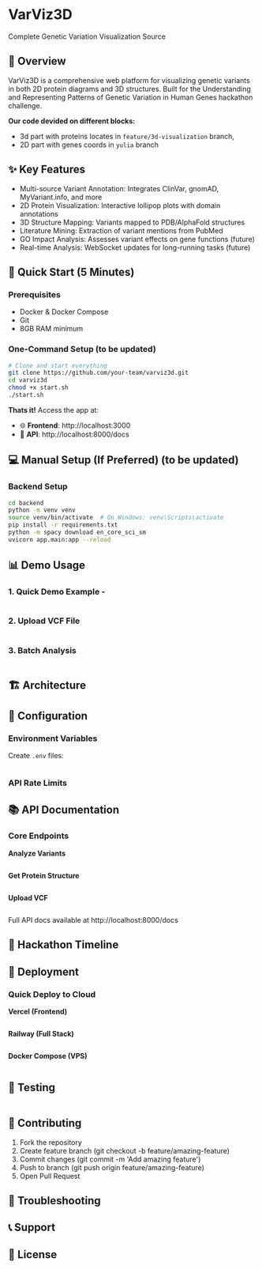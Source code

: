 # VarViz3D
Complete Genetic Variation Visualization Source
## 🧬 Overview
VarViz3D is a comprehensive web platform for visualizing genetic variants in both 2D protein diagrams and 3D structures. Built for the Understanding and Representing Patterns of Genetic Variation in Human Genes hackathon challenge.

**Our code devided on different blocks:**
- 3d part with proteins locates in `feature/3d-visualization` branch,
- 2D part with genes coords in `yulia` branch


## ✨ Key Features

- Multi-source Variant Annotation: Integrates ClinVar, gnomAD, MyVariant.info, and more
- 2D Protein Visualization: Interactive lollipop plots with domain annotations
- 3D Structure Mapping: Variants mapped to PDB/AlphaFold structures
- Literature Mining: Extraction of variant mentions from PubMed
- GO Impact Analysis: Assesses variant effects on gene functions (future)
- Real-time Analysis: WebSocket updates for long-running tasks (future)

## 🚀 Quick Start (5 Minutes)
### Prerequisites

- Docker & Docker Compose
- Git
- 8GB RAM minimum

### One-Command Setup (to be updated)
```bash
# Clone and start everything
git clone https://github.com/your-team/varviz3d.git
cd varviz3d
chmod +x start.sh
./start.sh
```
**Thats it!** Access the app at:
- 🌐 **Frontend**: http://localhost:3000
- 📡 **API**: http://localhost:8000/docs

## 💻 Manual Setup (If Preferred) (to be updated)

### Backend Setup
```bash
cd backend
python -m venv venv
source venv/bin/activate  # On Windows: venv\Scripts\activate
pip install -r requirements.txt
python -m spacy download en_core_sci_sm
uvicorn app.main:app --reload
```

## 📊 Demo Usage
### 1. Quick Demo Example - 
```bash

```
### 2. Upload VCF File
```bash

```

### 3. Batch Analysis
```python

```

## 🏗️ Architecture

## 🔧 Configuration
### Environment Variables
Create `.env` files:
```bash

```

### API Rate Limits

## 📚 API Documentation
### Core Endpoints
**Analyze Variants**
```http

```

**Get Protein Structure**
```http

```

**Upload VCF**
```http

```
Full API docs available at http://localhost:8000/docs

## 🎯 Hackathon Timeline

## 🚢 Deployment
### Quick Deploy to Cloud
**Vercel (Frontend)**
```bash

```

**Railway (Full Stack)**
```bash

```

**Docker Compose (VPS)**
```bash

```

## 🧪 Testing
```bash

```

## 🤝 Contributing
1. Fork the repository
2. Create feature branch (git checkout -b feature/amazing-feature)
3. Commit changes (git commit -m 'Add amazing feature')
4. Push to branch (git push origin feature/amazing-feature)
5. Open Pull Request

## 🐛 Troubleshooting

## 📞 Support

## 📄 License
